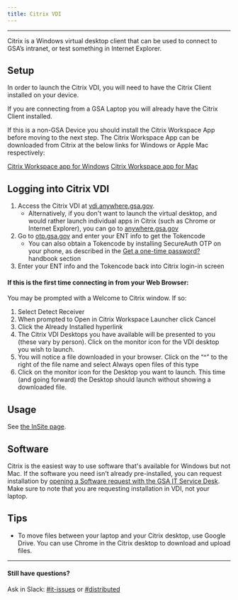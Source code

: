 ```yaml
---
title: Citrix VDI
---
```


<!-- **VMWare Horizon is being replaced by Citrix VDI.** See [instructions for using Citrix](https://insite.gsa.gov/employee-resources/information-technology/do-it-yourself-self-help/telework-technology/citrix/citrix-and-citrix-workspace). -->

---

Citrix is a Windows virtual desktop client that can be used to connect to GSA’s intranet, or test something in Internet Explorer.

## Setup
In order to launch the Citrix VDI, you will need to have the Citrix Client installed on your device.

If you are connecting from a GSA Laptop you will already have the Citrix Client installed.

If this is a non-GSA Device you should install the Citrix Workspace App before moving to the next step. The Citrix Workspace App can be downloaded from Citrix at the below links for Windows or Apple Mac respectively:

[Citrix Workspace app for Windows](https://www.citrix.com/downloads/workspace-app/windows/workspace-app-for-windows-latest.html)
[Citrix Workspace app for Mac](https://www.citrix.com/downloads/workspace-app/mac/workspace-app-for-mac-latest.html)

## Logging into Citrix VDI

1. Access the Citrix VDI at [vdi.anywhere.gsa.gov](https://vdi.anywhere.gsa.gov).
   -  Alternatively, if you don't want to launch the virtual desktop, and would rather launch individual apps in Citrix (such as Chrome or Internet Explorer), you can go to [anywhere.gsa.gov](https://anywhere.gsa.gov/)
1. Go to [otp.gsa.gov](https://otp.gsa.gov) and enter your ENT info to get the Tokencode
   - You can also obtain a Tokencode by installing SecureAuth OTP on your
     phone, as described in the [Get a one-time password?]({{site.baseurl}}/distributed/#get-a-one-time-password)
     handbook section
1. Enter your ENT info and the Tokencode back into Citrix login-in screen

#### If this is the first time connecting in from your Web Browser:
You may be prompted with a Welcome to Citrix window. If so:
1. Select Detect Receiver
1. When prompted to Open in Citrix Workspace Launcher click Cancel
1. Click the Already Installed hyperlink
1. The Citrix VDI Desktops you have available will be presented to you (these vary by person). Click on the monitor icon for the VDI desktop you wish to launch.
1. You will notice a file downloaded in your browser. Click on the “^” to the right of the file name and select Always open files of this type
1.  Click on the monitor icon for the Desktop you want to launch. This time (and going forward) the Desktop should launch without showing a downloaded file.

## Usage

See [the InSite page](https://insite.gsa.gov/employee-resources/information-technology/do-it-yourself-self-help/telework-and-remote-access/citrix/citrix-web-interface).

## Software

Citrix is the easiest way to use software that's available for Windows but not Mac. If the software you need isn't already pre-installed, you can request installation by [opening a Software request with the GSA IT Service Desk](https://gsa.servicenowservices.com/sp/?id=sc_cat_item&sys_id=1bfdfdca78d3a400ce3ddff91a64940b). Make sure to note that you are requesting installation in VDI, not your laptop.

## Tips

- To move files between your laptop and your Citrix desktop, use Google Drive. You can use Chrome in the Citrix desktop to download and upload files.

---

#### Still have questions?

Ask in Slack: [#it-issues](https://gsa-tts.slack.com/messages/it-issues/) or [#distributed](https://gsa-tts.slack.com/messages/distributed/)
